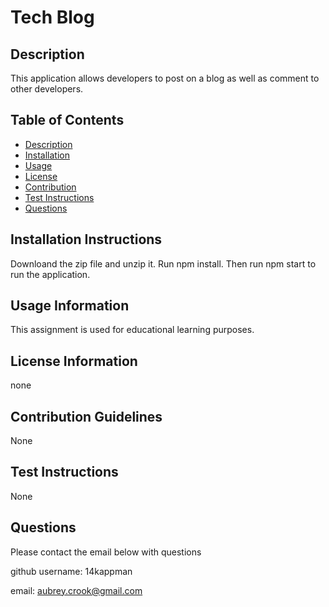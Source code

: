 # Tech Blog 

## Description

This application allows developers to post on a blog as well as comment to other developers. 

## Table of Contents

- [Description](#description)
- [Installation](#installation-instructions)
- [Usage](#usage-information)
- [License](#license-information)
- [Contribution](#contribution-guidelines)
- [Test Instructions](#test-instructions)
- [Questions](#questions)


## Installation Instructions

Downloand the zip file and unzip it. Run npm install. Then run npm start to run the application.

## Usage Information

This assignment is used for educational learning purposes. 

## License Information

none

## Contribution Guidelines

None

## Test Instructions

None

## Questions 

Please contact the email below with questions

github username: 14kappman

email: aubrey.crook@gmail.com